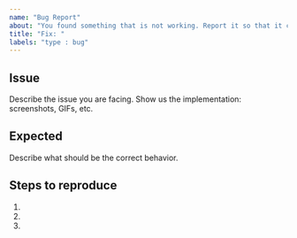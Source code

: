 ```yaml
---
name: "Bug Report"
about: "You found something that is not working. Report it so that it can be fixed. 👷‍"
title: "Fix: "
labels: "type : bug"
---
```


## Issue

Describe the issue you are facing. Show us the implementation: screenshots, GIFs, etc.

## Expected

Describe what should be the correct behavior.

## Steps to reproduce

1. 
2. 
3. 
